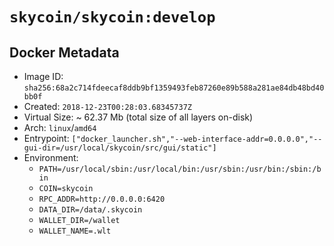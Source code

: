 # `skycoin/skycoin:develop`

## Docker Metadata

- Image ID: `sha256:68a2c714fdeecaf8ddb9bf1359493feb87260e89b588a281ae84db48bd40bb0f`
- Created: `2018-12-23T00:28:03.68345737Z`
- Virtual Size: ~ 62.37 Mb
    (total size of all layers on-disk)
- Arch: `linux`/`amd64`
- Entrypoint: `["docker_launcher.sh","--web-interface-addr=0.0.0.0","--gui-dir=/usr/local/skycoin/src/gui/static"]`
- Environment:
    - `PATH=/usr/local/sbin:/usr/local/bin:/usr/sbin:/usr/bin:/sbin:/bin`
    - `COIN=skycoin`
    - `RPC_ADDR=http://0.0.0.0:6420`
    - `DATA_DIR=/data/.skycoin`
    - `WALLET_DIR=/wallet`
    - `WALLET_NAME=.wlt`

